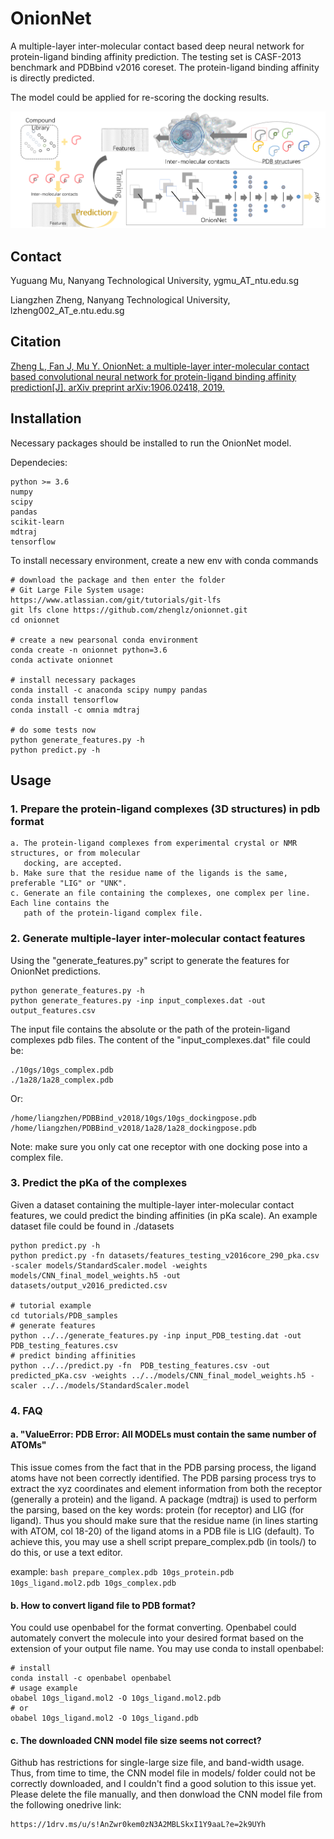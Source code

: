 # OnionNet
A multiple-layer inter-molecular contact based deep neural network for protein-ligand binding affinity prediction.
The testing set is CASF-2013 benchmark and PDBbind v2016 coreset. The protein-ligand binding affinity is directly predicted.

The model could be applied for re-scoring the docking results.

<img src="./datasets/TOC.png" alt="CNN aided protein-ligand binding affinity prediction and docking rescoring">


## Contact
<p>Yuguang Mu, Nanyang Technological University, ygmu_AT_ntu.edu.sg</p>
<p>Liangzhen Zheng, Nanyang Technological University, lzheng002_AT_e.ntu.edu.sg</p>


## Citation
<a href='https://arxiv.org/abs/1906.02418'>Zheng L, Fan J, Mu Y. OnionNet: a multiple-layer inter-molecular contact based convolutional
neural network for protein-ligand binding affinity prediction[J]. arXiv preprint arXiv:1906.02418, 2019. </a>


## Installation
Necessary packages should be installed to run the OnionNet model.

Dependecies:

    python >= 3.6
    numpy  
    scipy  
    pandas 
    scikit-learn
    mdtraj 
    tensorflow


To install necessary environment, create a new env with conda commands
   
    # download the package and then enter the folder
    # Git Large File System usage: https://www.atlassian.com/git/tutorials/git-lfs   
    git lfs clone https://github.com/zhenglz/onionnet.git
    cd onionnet

    # create a new pearsonal conda environment
    conda create -n onionnet python=3.6
    conda activate onionnet

    # install necessary packages
    conda install -c anaconda scipy numpy pandas
    conda install tensorflow
    conda install -c omnia mdtraj
    
    # do some tests now
    python generate_features.py -h
    python predict.py -h


## Usage
### 1. Prepare the protein-ligand complexes (3D structures) in pdb format
    
    a. The protein-ligand complexes from experimental crystal or NMR structures, or from molecular
       docking, are accepted.
    b. Make sure that the residue name of the ligands is the same, preferable "LIG" or "UNK".
    c. Generate an file containing the complexes, one complex per line. Each line contains the 
       path of the protein-ligand complex file.

### 2. Generate multiple-layer inter-molecular contact features
Using the "generate_features.py" script to generate the features for OnionNet predictions.
 
    python generate_features.py -h
    python generate_features.py -inp input_complexes.dat -out output_features.csv

The input file contains the absolute or the path of the protein-ligand complexes pdb files.
The content of the "input_complexes.dat" file could be:
 
    ./10gs/10gs_complex.pdb
    ./1a28/1a28_complex.pdb

Or:
  
    /home/liangzhen/PDBBind_v2018/10gs/10gs_dockingpose.pdb
    /home/liangzhen/PDBBind_v2018/1a28/1a28_dockingpose.pdb


Note: make sure you only cat one receptor with one docking pose into a complex file.


### 3. Predict the pKa of the complexes
Given a dataset containing the multiple-layer inter-molecular contact features, we could predict
the binding affinities (in pKa scale). 
An example dataset file could be found in ./datasets  

    python predict.py -h
    python predict.py -fn datasets/features_testing_v2016core_290_pka.csv -scaler models/StandardScaler.model -weights models/CNN_final_model_weights.h5 -out datasets/output_v2016_predicted.csv

    # tutorial example
    cd tutorials/PDB_samples
    # generate features
    python ../../generate_features.py -inp input_PDB_testing.dat -out PDB_testing_features.csv
    # predict binding affinities 
    python ../../predict.py -fn  PDB_testing_features.csv -out predicted_pKa.csv -weights ../../models/CNN_final_model_weights.h5 -scaler ../../models/StandardScaler.model

### 4. FAQ
#### a. "ValueError: PDB Error: All MODELs must contain the same number of ATOMs"
This issue comes from the fact that in the PDB parsing process, the ligand atoms have not been correctly identified. The PDB parsing process trys to extract the xyz coordinates and element information from both the receptor (generally a protein) and the ligand. 
A package (mdtraj) is used to perform the parsing, based on the key words: protein (for receptor) and LIG (for ligand). 
Thus you should make sure that the residue name (in lines starting with ATOM, col 18-20) of the ligand atoms in a PDB file is LIG (default). To achieve this, you may use a shell script prepare_complex.pdb (in tools/) to do this, or use a text editor.  

example: 
```bash prepare_complex.pdb 10gs_protein.pdb 10gs_ligand.mol2.pdb 10gs_complex.pdb```

#### b. How to convert ligand file to PDB format?
You could use openbabel for the format converting. Openbabel could automately convert the molecule into your desired format based on the extension of your output file name. You may use conda to install openbabel:

```
# install
conda install -c openbabel openbabel
# usage example
obabel 10gs_ligand.mol2 -O 10gs_ligand.mol2.pdb
# or
obabel 10gs_ligand.mol2 -O 10gs_ligand.pdb
```

#### c. The downloaded CNN model file size seems not correct?
Github has restrictions for single-large size file, and band-width usage. Thus, from time to time, the CNN model file in models/ folder could not be correctly downloaded, and I couldn't find a good solution to this issue yet. Please delete the file manually, and then donwload the CNN model file from the following onedrive link:
```
https://1drv.ms/u/s!AnZwr0kem0zN3A2MBLSkxI1Y9aaL?e=2k9UYh
```

